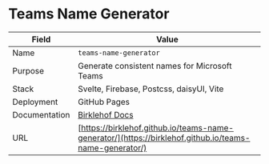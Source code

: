 # Teams Name Generator

| Field         | Value                                                                                                  |
| ------------- | ------------------------------------------------------------------------------------------------------ |
| Name          | `teams-name-generator`                                                                                 |
| Purpose       | Generate consistent names for Microsoft Teams                                                          |
| Stack         | Svelte, Firebase, Postcss, daisyUI, Vite                                                               |
| Deployment    | GitHub Pages                                                                                           |
| Documentation | [Birklehof Docs](https://birklehof.github.io/docs/docs/teams-name-generator)                  |
| URL           | [https://birklehof.github.io/teams-name-generator/](https://birklehof.github.io/teams-name-generator/) |
